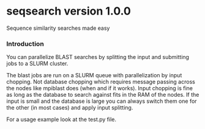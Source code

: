 # seqsearch version 1.0.0

Sequence similarity searches made easy

### Introduction
You can parallelize BLAST searches by splitting the input and submitting jobs to a SLURM cluster.

The blast jobs are run on a SLURM queue with parallelization by input chopping. Not database chopping which requires message passing across the nodes like mpiblast does (when and if it works).
Input chopping is fine as long as the database to search against fits in the RAM of the nodes. If the input is small and the database is large you can always switch them one for the other (in most cases) and apply input splitting.

For a usage example look at the test.py file.